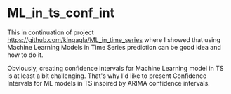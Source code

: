 # ML_in_ts_conf_int
This in continuation of project https://github.com/kingagla/ML_in_time_series where I showed that using Machine Learning Models in Time Series prediction can be good idea and how to do it. 

Obviously, creating confidence intervals for Machine Learning model in TS is at least a bit challenging. That's why I'd like to present Confidence Intervals for ML models in TS inspired by ARIMA confidence intervals.
